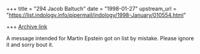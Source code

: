 +++
title = "294 Jacob Baltuch"
date = "1998-01-27"
upstream_url = "https://list.indology.info/pipermail/indology/1998-January/010554.html"

+++
[Archive link](https://list.indology.info/pipermail/indology/1998-January/010554.html)

A message intended for Martin Epstein
got on list by mistake. Please ignore
it and sorry bout it.



